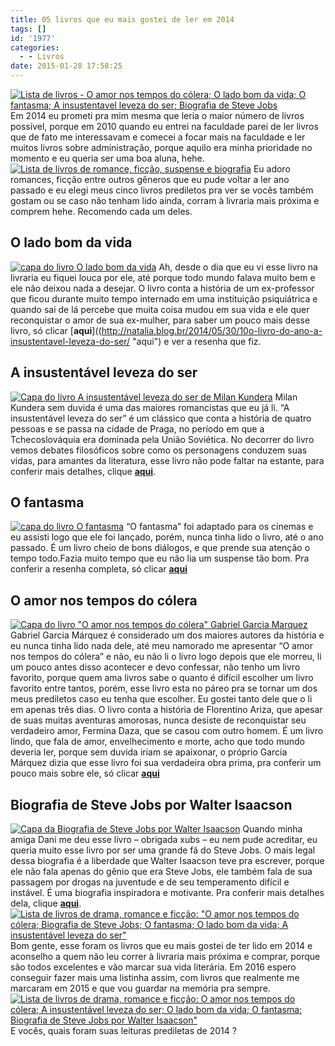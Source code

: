 ```yaml
---
title: 05 livros que eu mais gostei de ler em 2014
tags: []
id: '1977'
categories:
  - - Livros
date: 2015-01-28 17:58:25
---
```


[![Lista de livros - O amor nos tempos do cólera; O lado bom da vida; O fantasma; A insustentavel leveza do ser; Biografia de Steve Jobs](http://natalia.blog.br/wp-content/uploads/2015/01/DSCN0174.jpg)](http://natalia.blog.br/wp-content/uploads/2015/01/DSCN0174.jpg) Em 2014 eu prometi pra mim mesma que leria o maior número de livros possível, porque em 2010 quando eu entrei na faculdade parei de ler livros que de fato me interessavam e comecei a focar mais na faculdade e ler muitos livros sobre administração, porque aquilo era minha prioridade no momento e eu queria ser uma boa aluna, hehe. [![Lista de livros de romance, ficção, suspense e  biografia](http://natalia.blog.br/wp-content/uploads/2015/01/DSCN0167.jpg)](http://natalia.blog.br/wp-content/uploads/2015/01/DSCN0167.jpg) Eu adoro romances, ficção entre outros gêneros que eu pude voltar a ler ano passado e eu elegi meus cinco livros prediletos pra ver se vocês também gostam ou se caso não tenham lido ainda, corram à livraria mais próxima e comprem hehe. Recomendo cada um deles.

## **O lado bom da vida**

[![capa do livro O lado bom da vida](http://natalia.blog.br/wp-content/uploads/2015/01/DSCN0158.jpg)](http://natalia.blog.br/wp-content/uploads/2015/01/DSCN0158.jpg) Ah, desde o dia que eu vi esse livro na livraria eu fiquei louca por ele, até porque todo mundo falava muito bem e ele não deixou nada a desejar. O livro conta a história de um ex-professor que ficou durante muito tempo internado em uma instituição psiquiátrica e quando sai de lá percebe que muita coisa mudou em sua vida e ele quer reconquistar o amor de sua ex-mulher, para saber um pouco mais desse livro, só clicar [**aqui**]((http://natalia.blog.br/2014/05/30/10o-livro-do-ano-a-insustentavel-leveza-do-ser/ "aqui") e ver a resenha que fiz.

## **A insustentável leveza do ser**

[![Capa do livro A insustentável leveza do ser de Milan Kundera](http://natalia.blog.br/wp-content/uploads/2015/01/DSCN0156.jpg)](http://natalia.blog.br/wp-content/uploads/2015/01/DSCN0156.jpg) Milan Kundera sem duvida é uma das maiores romancistas que eu já li. “A insustentável leveza do ser” é um clássico que conta a história de quatro pessoas e se passa na cidade de Praga, no período em que a Tchecoslováquia era dominada pela União Soviética. No decorrer do livro vemos debates filosóficos sobre como os personagens conduzem suas vidas, para amantes da literatura, esse livro não pode faltar na estante, para conferir mais detalhes, clique [**aqui**](http://natalia.blog.br/2014/05/30/10o-livro-do-ano-a-insustentavel-leveza-do-ser/ "aqui").

## **O fantasma**

[![capa do livro O fantasma ](http://natalia.blog.br/wp-content/uploads/2015/01/DSCN0159.jpg)](http://natalia.blog.br/wp-content/uploads/2015/01/DSCN0159.jpg) “O fantasma” foi adaptado para os cinemas e eu assisti logo que ele foi lançado, porém, nunca tinha lido o livro, até o ano passado. É um livro cheio de bons diálogos, e que prende sua atenção o tempo todo.Fazia muito tempo que eu não lia um suspense tão bom. Pra conferir a resenha completa, só clicar [**aqui**](http://natalia.blog.br/2014/05/13/8o-livro-do-ano-o-fantasma/ "aqui")

## **O amor nos tempos do cólera**

[![Capa do livro "O amor nos tempos do cólera" Gabriel Garcia Marquez](http://natalia.blog.br/wp-content/uploads/2015/01/DSCN0157.jpg)](http://natalia.blog.br/wp-content/uploads/2015/01/DSCN0157.jpg) Gabriel Garcia Márquez é considerado um dos maiores autores da história e eu nunca tinha lido nada dele, até meu namorado me apresentar “O amor nos tempos do cólera” e não, eu não li o livro logo depois que ele morreu, li um pouco antes disso acontecer e devo confessar, não tenho um livro favorito, porque quem ama livros sabe o quanto é difícil escolher um livro favorito entre tantos, porém, esse livro esta no páreo pra se tornar um dos meus prediletos caso eu tenha que escolher. Eu gostei tanto dele que o li em apenas três dias. O livro conta a história de Florentino Ariza, que apesar de suas muitas aventuras amorosas, nunca desiste de reconquistar seu verdadeiro amor, Fermina Daza, que se casou com outro homem. É um livro lindo, que fala de amor, envelhecimento e morte, acho que todo mundo deveria ler, porque sem duvida iriam se apaixonar, o próprio Garcia Márquez dizia que esse livro foi sua verdadeira obra prima, pra conferir um pouco mais sobre ele, só clicar [**aqui**](http://natalia.blog.br/2014/03/04/4o-livro-do-ano-o-amor-nos-tempos-do-colera/ "aqui")

## **Biografia de Steve Jobs por Walter Isaacson**

[![Capa da Biografia de Steve Jobs por Walter Isaacson ](http://natalia.blog.br/wp-content/uploads/2015/01/DSCN0161.jpg)](http://natalia.blog.br/wp-content/uploads/2015/01/DSCN0161.jpg) Quando minha amiga Dani me deu esse livro – obrigada xubs – eu nem pude acreditar, eu queria muito esse livro por ser uma grande fã do Steve Jobs. O mais legal dessa biografia é a liberdade que Walter Isaacson teve pra escrever, porque ele não fala apenas do gênio que era Steve Jobs, ele também fala de sua passagem por drogas na juventude e de seu temperamento difícil e instável. É uma biografia inspiradora e motivante. Pra conferir mais detalhes dela, clique [**aqui**](http://natalia.blog.br/2014/02/15/2o-livro-do-ano-biografia-do-steve-jobs-por-walter-isaacson/ "aqui"). [![Lista de livros de drama, romance e ficção: "O amor nos tempos do cólera; Biografia de Steve Jobs; O fantasma; O lado bom da vida; A insustentável leveza do ser"](http://natalia.blog.br/wp-content/uploads/2015/01/DSCN0155.jpg)](http://natalia.blog.br/wp-content/uploads/2015/01/DSCN0155.jpg) Bom gente, esse foram os livros que eu mais gostei de ter lido em 2014 e aconselho a quem não leu correr à livraria mais próxima e comprar, porque são todos excelentes e vão marcar sua vida literária. Em 2016 espero conseguir fazer mais uma listinha assim, com livros que realmente me marcaram em 2015 e que vou guardar na memória pra sempre. [![Lista de livros de drama, romance e ficção: O amor nos tempos do cólera; A insustentável leveza do ser; O lado bom da vida; O fantasma; Biografia de Steve Jobs por Walter Isaacson"](http://natalia.blog.br/wp-content/uploads/2015/01/DSCN0173.jpg)](http://natalia.blog.br/wp-content/uploads/2015/01/DSCN0173.jpg) E vocês, quais foram suas leituras prediletas de 2014 ?